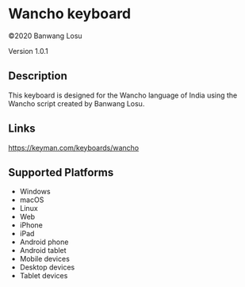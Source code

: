 Wancho keyboard
==============

©2020 Banwang Losu

Version 1.0.1

Description
-----------

This keyboard is designed for the Wancho language of India using the Wancho script created by Banwang Losu.

Links
-----
https://keyman.com/keyboards/wancho

Supported Platforms
-------------------
 * Windows
 * macOS
 * Linux
 * Web
 * iPhone
 * iPad
 * Android phone
 * Android tablet
 * Mobile devices
 * Desktop devices
 * Tablet devices

